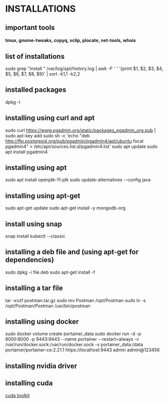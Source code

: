 # INSTALLATIONS
## important tools
#### tmux, gnome-tweaks, copyq, xclip, plocate, net-tools, whois

## list of installations
sudo grep "install " /var/log/apt/history.log | awk -F ' ' '{print $1, $2, $3, $4, $5, $6, $7, $8, $9}' | sort -k1,1 -k2,2

## installed packages
dpkg -l


## installing using curl and apt
sudo curl https://www.pgadmin.org/static/packages_pgadmin_org.pub | sudo apt-key add
sudo sh -c 'echo "deb http://ftp.postgresql.org/pub/pgadmin/pgadmin4/apt/ubuntu focal pgadmin4" > /etc/apt/sources.list.d/pgadmin4.list'
sudo apt update
sudo apt install pgadmin4

## installing using apt
sudo apt install openjdk-11-jdk
sudo update-alternatives --config java

## installing using apt-get
sudo apt-get update
sudo apt-get install -y mongodb-org

## install using snap
snap install kubectl --classic

## installing a deb file and (using apt-get for dependencies)
sudo dpkg -i file.deb
sudo apt-get install -f

## installing a tar file
tar -xvzf postman.tar.gz
sudo mv Postman /opt/Postman
sudo ln -s /opt/Postman/Postman /usr/bin/postman

## installing using docker
sudo docker volume create portainer_data
sudo docker run -d -p 8000:8000 -p 9443:9443 --name portainer --restart=always -v /var/run/docker.sock:/var/run/docker.sock -v portainer_data:/data portainer/portainer-ce:2.21.1
https://localhost:9443
admin admin@123456

## installing nvidia driver

## installing cuda
[cuda toolkit](https://developer.nvidia.com/cuda-downloads?target_os=Linux&target_arch=x86_64&Distribution=Ubuntu&target_version=22.04&target_type=deb_local)
